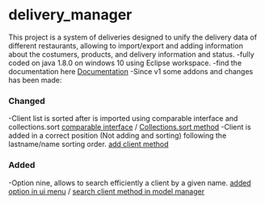 # delivery_manager
This project is a system of deliveries designed to unify the delivery data of different restaurants, allowing to import/export and adding information about the costumers, products, and delivery information and status. 
-fully coded on java 1.8.0 on windows 10 using Eclipse workspace.
-find the documentation here [Documentation](doc/deliveryClassDiagram.pdf)
-Since v1 some addons and changes has been made:
### Changed
-Client list is sorted after is imported using comparable interface and collections.sort [comparable  interface](src\model\Client.java)  / [Collections.sort method](src\model\Manager.java)
-Client is added in a correct position (Not adding and sorting) following the lastname/name sorting order. [add client method](src\model\Manager.java) 
### Added
-Option nine, allows to search efficiently a client by a given name. [added option in ui menu](src\ui\Menu.java) / [search client method in model manager](src\model\Manager.java)
